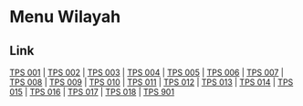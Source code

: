 # Menu Wilayah

## Link

[TPS 001](https://github.com/gigit-pemilu/pemilu-2024-92-papua-barat/tree/main/pilpres/hitung-suara/sub/92-papua-barat/sub/03-fak-fak/sub/01-fak-fak/sub/1001-fak-fak-selatan/sub/001-tps)
 | 
[TPS 002](https://github.com/gigit-pemilu/pemilu-2024-92-papua-barat/tree/main/pilpres/hitung-suara/sub/92-papua-barat/sub/03-fak-fak/sub/01-fak-fak/sub/1001-fak-fak-selatan/sub/002-tps)
 | 
[TPS 003](https://github.com/gigit-pemilu/pemilu-2024-92-papua-barat/tree/main/pilpres/hitung-suara/sub/92-papua-barat/sub/03-fak-fak/sub/01-fak-fak/sub/1001-fak-fak-selatan/sub/003-tps)
 | 
[TPS 004](https://github.com/gigit-pemilu/pemilu-2024-92-papua-barat/tree/main/pilpres/hitung-suara/sub/92-papua-barat/sub/03-fak-fak/sub/01-fak-fak/sub/1001-fak-fak-selatan/sub/004-tps)
 | 
[TPS 005](https://github.com/gigit-pemilu/pemilu-2024-92-papua-barat/tree/main/pilpres/hitung-suara/sub/92-papua-barat/sub/03-fak-fak/sub/01-fak-fak/sub/1001-fak-fak-selatan/sub/005-tps)
 | 
[TPS 006](https://github.com/gigit-pemilu/pemilu-2024-92-papua-barat/tree/main/pilpres/hitung-suara/sub/92-papua-barat/sub/03-fak-fak/sub/01-fak-fak/sub/1001-fak-fak-selatan/sub/006-tps)
 | 
[TPS 007](https://github.com/gigit-pemilu/pemilu-2024-92-papua-barat/tree/main/pilpres/hitung-suara/sub/92-papua-barat/sub/03-fak-fak/sub/01-fak-fak/sub/1001-fak-fak-selatan/sub/007-tps)
 | 
[TPS 008](https://github.com/gigit-pemilu/pemilu-2024-92-papua-barat/tree/main/pilpres/hitung-suara/sub/92-papua-barat/sub/03-fak-fak/sub/01-fak-fak/sub/1001-fak-fak-selatan/sub/008-tps)
 | 
[TPS 009](https://github.com/gigit-pemilu/pemilu-2024-92-papua-barat/tree/main/pilpres/hitung-suara/sub/92-papua-barat/sub/03-fak-fak/sub/01-fak-fak/sub/1001-fak-fak-selatan/sub/009-tps)
 | 
[TPS 010](https://github.com/gigit-pemilu/pemilu-2024-92-papua-barat/tree/main/pilpres/hitung-suara/sub/92-papua-barat/sub/03-fak-fak/sub/01-fak-fak/sub/1001-fak-fak-selatan/sub/010-tps)
 | 
[TPS 011](https://github.com/gigit-pemilu/pemilu-2024-92-papua-barat/tree/main/pilpres/hitung-suara/sub/92-papua-barat/sub/03-fak-fak/sub/01-fak-fak/sub/1001-fak-fak-selatan/sub/011-tps)
 | 
[TPS 012](https://github.com/gigit-pemilu/pemilu-2024-92-papua-barat/tree/main/pilpres/hitung-suara/sub/92-papua-barat/sub/03-fak-fak/sub/01-fak-fak/sub/1001-fak-fak-selatan/sub/012-tps)
 | 
[TPS 013](https://github.com/gigit-pemilu/pemilu-2024-92-papua-barat/tree/main/pilpres/hitung-suara/sub/92-papua-barat/sub/03-fak-fak/sub/01-fak-fak/sub/1001-fak-fak-selatan/sub/013-tps)
 | 
[TPS 014](https://github.com/gigit-pemilu/pemilu-2024-92-papua-barat/tree/main/pilpres/hitung-suara/sub/92-papua-barat/sub/03-fak-fak/sub/01-fak-fak/sub/1001-fak-fak-selatan/sub/014-tps)
 | 
[TPS 015](https://github.com/gigit-pemilu/pemilu-2024-92-papua-barat/tree/main/pilpres/hitung-suara/sub/92-papua-barat/sub/03-fak-fak/sub/01-fak-fak/sub/1001-fak-fak-selatan/sub/015-tps)
 | 
[TPS 016](https://github.com/gigit-pemilu/pemilu-2024-92-papua-barat/tree/main/pilpres/hitung-suara/sub/92-papua-barat/sub/03-fak-fak/sub/01-fak-fak/sub/1001-fak-fak-selatan/sub/016-tps)
 | 
[TPS 017](https://github.com/gigit-pemilu/pemilu-2024-92-papua-barat/tree/main/pilpres/hitung-suara/sub/92-papua-barat/sub/03-fak-fak/sub/01-fak-fak/sub/1001-fak-fak-selatan/sub/017-tps)
 | 
[TPS 018](https://github.com/gigit-pemilu/pemilu-2024-92-papua-barat/tree/main/pilpres/hitung-suara/sub/92-papua-barat/sub/03-fak-fak/sub/01-fak-fak/sub/1001-fak-fak-selatan/sub/018-tps)
 | 
[TPS 901](https://github.com/gigit-pemilu/pemilu-2024-92-papua-barat/tree/main/pilpres/hitung-suara/sub/92-papua-barat/sub/03-fak-fak/sub/01-fak-fak/sub/1001-fak-fak-selatan/sub/901-tps)

